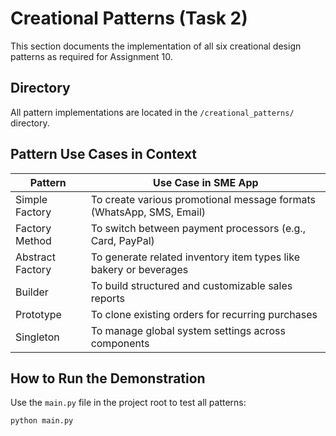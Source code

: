 # Creational Patterns (Task 2)

This section documents the implementation of all six creational design patterns as required for Assignment 10.

## Directory

All pattern implementations are located in the `/creational_patterns/` directory.

## Pattern Use Cases in Context

| Pattern         | Use Case in SME App                            |
|----------------|--------------------------------------------------|
| Simple Factory | To create various promotional message formats (WhatsApp, SMS, Email) |
| Factory Method | To switch between payment processors (e.g., Card, PayPal)            |
| Abstract Factory | To generate related inventory item types like bakery or beverages |
| Builder         | To build structured and customizable sales reports |
| Prototype       | To clone existing orders for recurring purchases |
| Singleton       | To manage global system settings across components |

## How to Run the Demonstration

Use the `main.py` file in the project root to test all patterns:

```bash
python main.py

